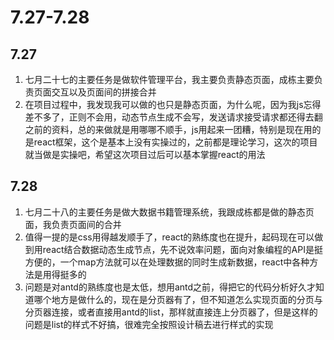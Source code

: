 # 7.27-7.28

## 7.27

1. 七月二十七的主要任务是做软件管理平台，我主要负责静态页面，成栋主要负责页面交互以及页面间的拼接合并
2. 在项目过程中，我发现我可以做的也只是静态页面，为什么呢，因为我js忘得差不多了，正则不会用，动态节点生成不会写，发送请求接受请求都还得去翻之前的资料，总的来做就是用哪哪不顺手，js用起来一团糟，特别是现在用的是react框架，这个是基本上没有实操过的，之前都是理论学习，这次的项目就当做是实操吧，希望这次项目过后可以基本掌握react的用法

## 7.28

1. 七月二十八的主要任务是做大数据书籍管理系统，我跟成栋都是做的静态页面，我负责页面间的合并
2. 值得一提的是css用得越发顺手了，react的熟练度也在提升，起码现在可以做到用react结合数据动态生成节点，先不说效率问题，面向对象编程的API是挺方便的，一个map方法就可以在处理数据的同时生成新数据，react中各种方法是用得挺多的
3. 问题是对antd的熟练度也是太低，想用antd之前，得把它的代码分析好久才知道哪个地方是做什么的，现在是分页器有了，但不知道怎么实现页面的分页与分页器连接，或者直接用antd的list，那样就直接连上分页器了，但是这样的问题是list的样式不好搞，很难完全按照设计稿去进行样式的实现
